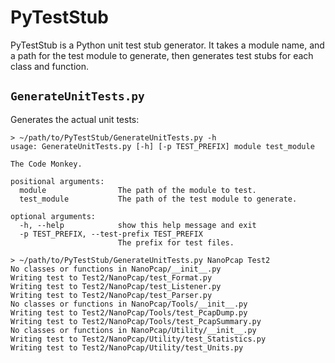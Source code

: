 
# PyTestStub
PyTestStub is a Python unit test stub generator. It takes a module name, and a
path for the test module to generate, then generates test stubs for each class
and function.

## `GenerateUnitTests.py`
Generates the actual unit tests:

	> ~/path/to/PyTestStub/GenerateUnitTests.py -h
	usage: GenerateUnitTests.py [-h] [-p TEST_PREFIX] module test_module

	The Code Monkey.

	positional arguments:
	  module                The path of the module to test.
	  test_module           The path of the test module to generate.

	optional arguments:
	  -h, --help            show this help message and exit
	  -p TEST_PREFIX, --test-prefix TEST_PREFIX
	                        The prefix for test files.

	> ~/path/to/PyTestStub/GenerateUnitTests.py NanoPcap Test2
	No classes or functions in NanoPcap/__init__.py
	Writing test to Test2/NanoPcap/test_Format.py
	Writing test to Test2/NanoPcap/test_Listener.py
	Writing test to Test2/NanoPcap/test_Parser.py
	No classes or functions in NanoPcap/Tools/__init__.py
	Writing test to Test2/NanoPcap/Tools/test_PcapDump.py
	Writing test to Test2/NanoPcap/Tools/test_PcapSummary.py
	No classes or functions in NanoPcap/Utility/__init__.py
	Writing test to Test2/NanoPcap/Utility/test_Statistics.py
	Writing test to Test2/NanoPcap/Utility/test_Units.py
